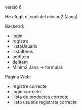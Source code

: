 versió 6

He afegit el codi del mínim 2 (Jana)

Backend:
- login
- registre
- llistaUsuaris
- llistaÍtems
- addItem
- delItem
- Mínim2 Jana -> formulari

Pàgina Web:
- registre correcte
- login correcte
- llista de productes correcte
- llista usuaris registrats correcte
